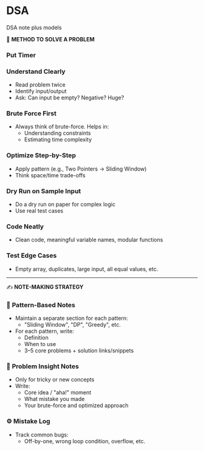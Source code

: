 # DSA  
DSA note plus models  

🧠 **METHOD TO SOLVE A PROBLEM**  
### **Put Timer**
### **Understand Clearly**  
- Read problem twice  
- Identify input/output  
- Ask: Can input be empty? Negative? Huge?  

### **Brute Force First**  
- Always think of brute-force. Helps in:  
  - Understanding constraints  
  - Estimating time complexity  

### **Optimize Step-by-Step**  
- Apply pattern (e.g., Two Pointers → Sliding Window)  
- Think space/time trade-offs  

### **Dry Run on Sample Input**  
- Do a dry run on paper for complex logic  
- Use real test cases  

### **Code Neatly**  
- Clean code, meaningful variable names, modular functions  

### **Test Edge Cases**  
- Empty array, duplicates, large input, all equal values, etc.  

---

✍️ **NOTE-MAKING STRATEGY**  

### 📒 **Pattern-Based Notes**  
- Maintain a separate section for each pattern:  
  - "Sliding Window", "DP", "Greedy", etc.  
- For each pattern, write:  
  - Definition  
  - When to use  
  - 3–5 core problems + solution links/snippets  

### 📌 **Problem Insight Notes**  
- Only for tricky or new concepts  
- Write:  
  - Core idea / "aha!" moment  
  - What mistake you made  
  - Your brute-force and optimized approach  

### ⚙️ **Mistake Log**  
- Track common bugs:  
  - Off-by-one, wrong loop condition, overflow, etc.
